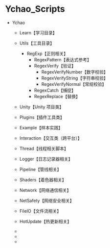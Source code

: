 # Ychao_Scripts

- Ychao
  - Learn【学习目录】
   
  - Utils【工具目录】
    - RegExp【正则相关】
      - RegexPattern【表达式参考】
      - RegexVerify【验证】
        - RegexVerifyNumber【数字校验】
        - RegexVerifyString【字符串校验】
        - RegexVerifyNormal【常规校验】
      - RegexCatch【捕捉】
      - RegexReplace【替换】

  - Unity【Unity 项目类】
  - Plugins【插件工具类】
  - Example【样本实践】
  - Interaction【交互类（跨平台）】
  - Thread【线程相关脚本】
  - Logger【日志记录器相关】
  - Pipeline【管线相关】
  - Shaders【着色器相关】
  - Network【网络通信相关】
  - NetSafety【网络安全相关】
  - FileIO【文件流相关】
  - HotUpdate【热更新相关】
  - 
  -
  -


